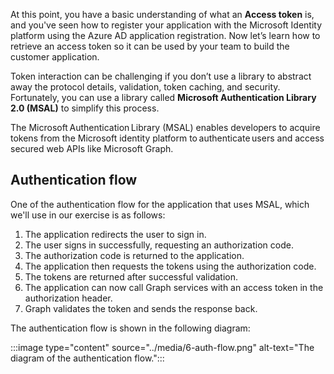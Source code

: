 At this point, you have a basic understanding of what an **Access token** is, and you've seen how to register your application with the Microsoft Identity platform using the Azure AD application registration. Now let’s learn how to retrieve an access token so it can be used by your team to build the customer application. 

Token interaction can be challenging if you don’t use a library to abstract away the protocol details, validation, token caching, and security. Fortunately, you can use a library called **Microsoft Authentication Library 2.0 (MSAL)** to simplify this process.  

The Microsoft Authentication Library (MSAL) enables developers to acquire tokens from the Microsoft identity platform to authenticate users and access secured web APIs like Microsoft Graph.

## Authentication flow

One of the authentication flow for the application that uses MSAL, which we'll use in our exercise is as follows:

1. The application redirects the user to sign in.
1. The user signs in successfully, requesting an authorization code.
1. The authorization code is returned to the application.
1. The application then requests the tokens using the authorization code.
1. The tokens are returned after successful validation.
1. The application can now call Graph services with an access token in the authorization header.
1. Graph validates the token and sends the response back.

The authentication flow is shown in the following diagram:

:::image type="content" source="../media/6-auth-flow.png" alt-text="The diagram of the authentication flow."::: 